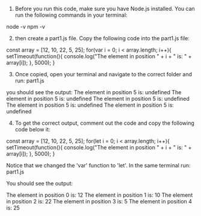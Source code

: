 1) Before you run this code, make sure you have Node.js installed. You can run the following commands in your terminal:


node -v
npm -v


2) then create a part1.js file.
Copy the following code into the part1.js file:

const array = [12, 10, 22, 5, 25];
for(var i = 0; i < array.length; i++){
setTimeout(function(){
console.log("The element in position " + i + " is: " + array[i]);
}, 5000);
}



3) Once copied, open your terminal and navigate to the correct folder and run: part1.js

you should see the output: 
The element in position 5 is: undefined
The element in position 5 is: undefined
The element in position 5 is: undefined
The element in position 5 is: undefined
The element in position 5 is: undefined



4) To get the correct output, comment out the code and copy the following code below it:

const array = [12, 10, 22, 5, 25];
for(let i = 0; i < array.length; i++){
    setTimeout(function(){
        console.log("The element in position " + i + " is: " + array[i]);
    }, 5000);
}




Notice that we changed the 'var' function to 'let'.
In the same terminal run: part1.js

You should see the output:

The element in position 0 is: 12
The element in position 1 is: 10
The element in position 2 is: 22
The element in position 3 is: 5
The element in position 4 is: 25